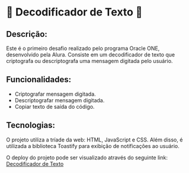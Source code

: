 # 👾 Decodificador de Texto 👾

## Descrição:
Este é o primeiro desafio realizado pelo programa Oracle ONE, desenvolvido pela Alura. Consiste em um decodificador de texto que criptografa ou descriptografa uma mensagem digitada pelo usuário.

## Funcionalidades:
- Criptografar mensagem digitada.
- Descriptografar mensagem digitada.
- Copiar texto de saída do código.

## Tecnologias:
O projeto utiliza a tríade da web: HTML, JavaScript e CSS. Além disso, é utilizada a biblioteca Toastify para exibição de notificações ao usuário.

O deploy do projeto pode ser visualizado através do seguinte link: [Decodificador de Texto](https://decodificador-texto-ten.vercel.app/)
